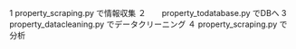 1 property_scraping.py で情報収集
２　　property_todatabase.py でDBへ
3 property_datacleaning.py でデータクリーニング
４ property_scraping.py で分析
